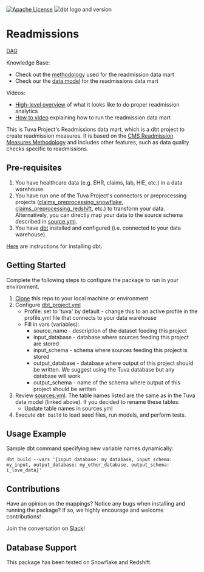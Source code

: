 [![Apache License](https://img.shields.io/badge/License-Apache%202.0-blue.svg)](https://opensource.org/licenses/Apache-2.0) ![dbt logo and version](https://img.shields.io/static/v1?logo=dbt&label=dbt-version&message=1.x&color=orange)

# Readmissions 

[DAG](https://tuva-health.github.io/readmissions/#!/overview?g_v=1)

Knowledge Base:
- Check out the [methodology](https://thetuvaproject.com/docs/methodology/hospital-readmissions) used for the readmission data mart
- Check our the [data model]() for the readmissions data mart

Videos:
- [High-level overview](https://www.youtube.com/watch?v=TCG_QCb63n4) of what it looks like to do proper readmission analytics
- [How to video](https://www.youtube.com/watch?v=5pA-gm94PyU) explaining how to run the readmission data mart

This is Tuva Project's Readmissions data mart, which is a dbt project to create readmission measures.  It is based on the [CMS Readmission Measures Methodology](https://qualitynet.cms.gov/inpatient/measures/readmission/methodology) and includes other features, such as data quality checks specific to readmissions.

## Pre-requisites
1. You have healthcare data (e.g. EHR, claims, lab, HIE, etc.) in a data warehouse.
2. You have run one of the Tuva Project's connectors or preprocessing projects ([claims_preprocessing_snowflake](https://github.com/tuva-health/claims_preprocessing_snowflake), [claims_preprocessing_redshift](https://github.com/tuva-health/claims_preprocessing_redshift), etc.) to transform your data. 
Alternatively, you can directly map your data to the source schema described in [source.yml](models/source.yml).
3. You have [dbt](https://www.getdbt.com/) installed and configured (i.e. connected to your data warehouse).

[Here](https://docs.getdbt.com/dbt-cli/installation) are instructions for installing dbt.

## Getting Started
Complete the following steps to configure the package to run in your environment.

1. [Clone](https://docs.github.com/en/repositories/creating-and-managing-repositories/cloning-a-repository) this repo to your local machine or environment
2. Configure [dbt_project.yml](/dbt_project.yml)
    - Profile: set to 'tuva' by default - change this to an active profile in the profile.yml file that connects to your data warehouse 
    - Fill in vars (variables):
      - source_name - description of the dataset feeding this project 
      - input_database - database where sources feeding this project are stored 
      - input_schema - schema where sources feeding this project is stored 
      - output_database - database where output of this project should be written. We suggest using the Tuva database but any database will work. 
      - output_schema - name of the schema where output of this project should be written
3. Review [sources.yml](models/sources.yml). The table names listed are the same as in the Tuva data model (linked above).  If you decided to rename these tables:
    - Update table names in sources.yml
4. Execute `dbt build` to load seed files, run models, and perform tests.

## Usage Example
Sample dbt command specifying new variable names dynamically:

```
dbt build --vars '{input_database: my_database, input_schema: my_input, output_database: my_other_database, output_schema: i_love_data}'
```

## Contributions
Have an opinion on the mappings? Notice any bugs when installing and running the package? 
If so, we highly encourage and welcome contributions!

Join the conversation on [Slack](https://tuvahealth.slack.com/ssb/redirect#/shared-invite/email)!

## Database Support
This package has been tested on Snowflake and Redshift.

